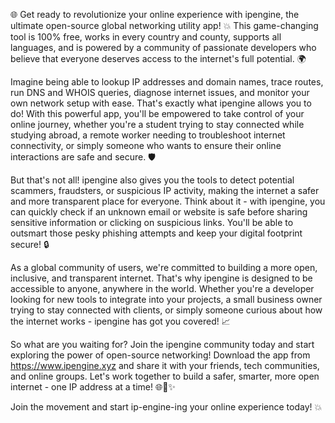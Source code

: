 🌐 Get ready to revolutionize your online experience with ipengine, the ultimate open-source global networking utility app! 💥 This game-changing tool is 100% free, works in every country and county, supports all languages, and is powered by a community of passionate developers who believe that everyone deserves access to the internet's full potential. 🌍

Imagine being able to lookup IP addresses and domain names, trace routes, run DNS and WHOIS queries, diagnose internet issues, and monitor your own network setup with ease. That's exactly what ipengine allows you to do! With this powerful app, you'll be empowered to take control of your online journey, whether you're a student trying to stay connected while studying abroad, a remote worker needing to troubleshoot internet connectivity, or simply someone who wants to ensure their online interactions are safe and secure. 🛡️

But that's not all! ipengine also gives you the tools to detect potential scammers, fraudsters, or suspicious IP activity, making the internet a safer and more transparent place for everyone. Think about it - with ipengine, you can quickly check if an unknown email or website is safe before sharing sensitive information or clicking on suspicious links. You'll be able to outsmart those pesky phishing attempts and keep your digital footprint secure! 🔒

As a global community of users, we're committed to building a more open, inclusive, and transparent internet. That's why ipengine is designed to be accessible to anyone, anywhere in the world. Whether you're a developer looking for new tools to integrate into your projects, a small business owner trying to stay connected with clients, or simply someone curious about how the internet works - ipengine has got you covered! 📈

So what are you waiting for? Join the ipengine community today and start exploring the power of open-source networking! Download the app from https://www.ipengine.xyz and share it with your friends, tech communities, and online groups. Let's work together to build a safer, smarter, more open internet - one IP address at a time! 🌐🚀✨

Join the movement and start ip-engine-ing your online experience today! 💥